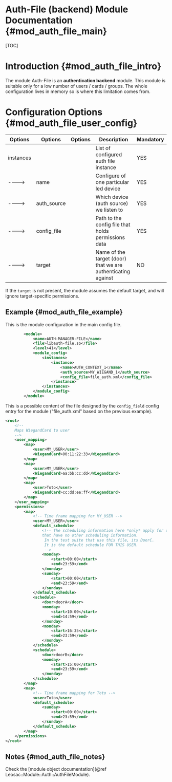 Auth-File (backend) Module Documentation {#mod_auth_file_main}
==============================================================

[TOC]

Introduction {#mod_auth_file_intro}
================================

The module Auth-File is an **authentication backend** module.
This module is suitable only for a low number of users / cards / groups.
The whole configuration lives in memory so is where this limitation comes from.


Configuration Options {#mod_auth_file_user_config}
===================================================



Options    | Options     | Options    | Description                                                  | Mandatory
-----------|-------------|------------|--------------------------------------------------------------|-----------
instances  |             |            | List of configured auth file instance                        | YES
---->      | name        |            | Configure of one particular led device                       | YES
---->      | auth_source |            | Which device (auth source) we listen to                      | YES
---->      | config_file |            | Path to the config file that holds permissions data          | YES
---->      | target      |            | Name of the target (door) that we are authenticating against | NO

If the `target` is not present, the module assumes the default target, and will ignore target-specific
permissions.

Example {#mod_auth_file_example}
-----------------------------

This is the module configuration in the main config file.

~~~~~~~~~~~~~~~~~~~~~~~~~~~~~~~~~~~~~~~~~~~~~~~~~~~.xml
        <module>
            <name>AUTH-MANAGER-FILE</name>
            <file>libauth-file.so</file>
            <level>41</level>
            <module_config>
                <instances>
                    <instance>
                        <name>AUTH_CONTEXT_1</name>
                        <auth_source>MY_WIEGAND_1</auth_source>
                        <config_file>file_auth.xml</config_file>
                    </instance>
                </instances>
            </module_config>
        </module>
~~~~~~~~~~~~~~~~~~~~~~~~~~~~~~~~~~~~~~~~~~~~~~~~~~~


This is a possible content of the file designed by the `config_field` config entry for
the module ("file_auth.xml" based on the previous example).

~~~~~~~~~~~~~~~~~~~~~~~~~~~~~~~~~~~~~~~~~~~~~~~~~~~.xml
<root>
    <!--
    Maps WiegandCard to user
    -->
    <user_mapping>
        <map>
            <user>MY_USER</user>
            <WiegandCard>00:11:22:33</WiegandCard>
        </map>
        <map>
            <user>MY_USER</user>
            <WiegandCard>aa:bb:cc:dd</WiegandCard>
        </map>
        <map>
            <user>Toto</user>
            <WiegandCard>cc:dd:ee:ff</WiegandCard>
        </map>
    </user_mapping>
    <permissions>
        <map>
            <!-- Time frame mapping for MY_USER -->
            <user>MY_USER</user>
            <default_schedule>
                <!-- The scheduling information here *only* apply for door
                that have no other scheduling information.
                 In the test suite that use this file, its DoorC.
                 It is the default schedule FOR THIS USER.
                 -->
                <monday>
                    <start>00:00</start>
                    <end>23:59</end>
                </monday>
                <sunday>
                    <start>00:00</start>
                    <end>23:59</end>
                </sunday>
            </default_schedule>
            <schedule>
                <door>doorA</door>
                <monday>
                    <start>10:00</start>
                    <end>14:59</end>
                </monday>
                <monday>
                    <start>16:35</start>
                    <end>23:59</end>
                </monday>
            </schedule>
            <schedule>
                <door>doorB</door>
                <monday>
                    <start>15:00</start>
                    <end>23:59</end>
                </monday>
            </schedule>
        </map>
        <map>
            <!-- Time frame mapping for Toto -->
            <user>Toto</user>
            <default_schedule>
                <sunday>
                    <start>00:00</start>
                    <end>23:59</end>
                </sunday>
            </default_schedule>
        </map>
    </permissions>
</root>
~~~~~~~~~~~~~~~~~~~~~~~~~~~~~~~~~~~~~~~~~~~~~~~~~~~

Notes {#mod_auth_file_notes}
----------------------------

Check the [module object documentation](@ref Leosac::Module::Auth::AuthFileModule).
